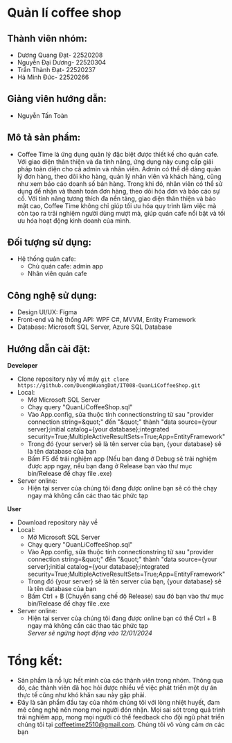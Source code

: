 # Quản lí coffee shop
## Thành viên nhóm:
- Dương Quang Đạt- 22520208
- Nguyễn Đại Dương- 22520304
- Trần Thành Đạt- 22520237
- Hà Minh Đức- 22520266
## Giảng viên hướng dẫn:
- Nguyễn Tấn Toàn
## Mô tả sản phẩm:
- Coffee Time là ứng dụng quản lý đặc biệt được thiết kế cho quán cafe. Với giao diện thân thiện và đa tính năng, ứng dụng này cung cấp giải pháp toàn diện cho cả admin và nhân viên. Admin có thể dễ dàng quản lý đơn hàng, theo dõi kho hàng, quản lý nhân viên và khách hàng, cũng như xem báo cáo doanh số bán hàng. Trong khi đó, nhân viên có thể sử dụng để nhận và thanh toán đơn hàng, theo dõi hóa đơn và báo cáo sự cố. Với tính năng tương thích đa nền tảng, giao diện thân thiện và bảo mật cao, Coffee Time không chỉ giúp tối ưu hóa quy trình làm việc mà còn tạo ra trải nghiệm người dùng mượt mà, giúp quán cafe nổi bật và tối ưu hóa hoạt động kinh doanh của mình.
## Đối tượng sử dụng:
- Hệ thống quản cafe:
  - Chủ quán cafe: admin app
  - Nhân viên quán cafe
## Công nghệ sử dụng:
- Design UI/UX: Figma
- Front-end và hệ thống API: WPF C#, MVVM, Entity Framework
- Database: Microsoft SQL Server, Azure SQL Database
## Hướng dẫn cài đặt:
**Developer**
- Clone repository này về máy
  `git clone https://github.com/DuongWuangDat/IT008-QuanLiCoffeeShop.git`
- Local:
  - Mở Microsoft SQL Server
  - Chạy query "QuanLiCoffeeShop.sql"
  - Vào App.config, sửa thuộc tính connectionstring từ sau "provider connection string=\&quot;" đến "\&quot;" thành "data source={your server};initial catalog={your database};integrated security=True;MultipleActiveResultSets=True;App=EntityFramework"
  - Trong đó {your server} sẽ là tên server của bạn, {your database} sẽ là tên database của bạn
  - Bấm F5 để trải nghiệm app (Nếu bạn đang ở Debug sẽ trải nghiệm được app ngay, nếu bạn đang ở Release bạn vào thư mục bin/Release để chạy file .exe)
- Server online:
  - Hiện tại server của chúng tôi đang được online bạn sẽ có thẻ chạy ngay mà không cần các thao tác phức tạp
    
**User**
- Download repository này về
- Local:
  - Mở Microsoft SQL Server
  - Chạy query "QuanLiCoffeeShop.sql"
  - Vào App.config, sửa thuộc tính connectionstring từ sau "provider connection string=\&quot;" đến "\&quot;" thành "data source={your server};initial catalog={your database};integrated security=True;MultipleActiveResultSets=True;App=EntityFramework"
  - Trong đó {your server} sẽ là tên server của bạn, {your database} sẽ là tên database của bạn
  - Bấm Ctrl + B (Chuyển sang chế độ Release) sau đó bạn vào thư mục bin/Release để chạy file .exe
- Server online:
  - Hiện tại server của chúng tôi đang được online bạn có thể Ctrl + B ngay mà không cần các thao tác phức tạp  
*Server sẽ ngừng hoạt động vào 12/01/2024*
# Tổng kết:
- Sản phẩm là nỗ lực hết mình của các thành viên trong nhóm. Thông qua đó, các thành viên đã học hỏi được nhiều về việc phát triển một dự án thực tế cũng như khó khăn sau này gặp phải.
- Đây là sản phẩm đầu tay của nhóm chúng tôi với lòng nhiệt huyết, đam mê công nghệ nên mong mọi người đón nhận. Mọi sai sót trong quá trình trải nghiêm app, mong mọi người có thể feedback cho đội ngũ phát triển chúng tôi tại coffeetime2510@gmail.com. Chúng tôi vô vùng cảm ơn các bạn
